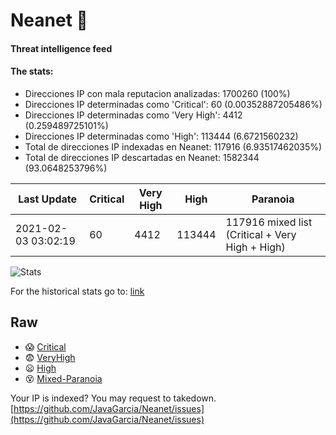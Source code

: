 # Neanet :hocho:
#### Threat intelligence feed
#### The stats:

- Direcciones IP con mala reputacion analizadas: 1700260 (100%)
- Direcciones IP determinadas como 'Critical':  60 (0.00352887205486%)
- Direcciones IP determinadas como 'Very High':  4412 (0.259489725101%)
- Direcciones IP determinadas como 'High':  113444 (6.6721560232)
- Total de direcciones IP indexadas en Neanet:  117916 (6.93517462035%)
- Total de direcciones IP descartadas en Neanet:  1582344 (93.0648253796%)

| Last Update | Critical | Very High | High | Paranoia |
| --- | --- | --- | --- | --- |
| 2021-02-03 03:02:19 | 60 | 4412 | 113444 | 117916 mixed list (Critical + Very High + High)|

![Stats](https://docs.google.com/spreadsheets/d/e/2PACX-1vSnaNMIXVabIpDJjufMlzH7poXnshF3mgd8Is1g9ytUEzVsP5my4Trn8f-xkoLLQ38xpL3HtmUexLo6/pubchart?oid=501124687&format=image)

For the historical stats go to: [link](/stats.csv)
## Raw
- :scream: [Critical](https://raw.githubusercontent.com/JavaGarcia/Neanet/master/blacklists/neanet_critical.txt)
- :fearful: [VeryHigh](https://raw.githubusercontent.com/JavaGarcia/Neanet/master/blacklists/neanet_veryHigh.txtt)
- :frowning: [High](https://raw.githubusercontent.com/JavaGarcia/Neanet/master/blacklists/neanet_high.txt)
- :dizzy_face: [Mixed-Paranoia](https://raw.githubusercontent.com/JavaGarcia/Neanet/master/blacklists/neanet_all.txt)


Your IP is indexed? You may request to takedown. [https://github.com/JavaGarcia/Neanet/issues](https://github.com/JavaGarcia/Neanet/issues)

















































































































































































































































































































































































































































































































































































































































































































































































































































































































































































































































































































































































































































































































































































































































































































































































































































































































































































































































































































































































































































































































































































































































































































































































































































































































































































































































































































































































































































































































































































































































































































































































































































































































































































































































































































































































































































































































































































































































































































































































































































































